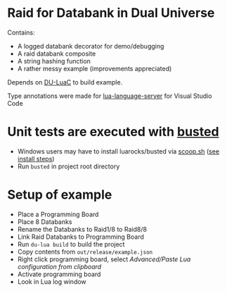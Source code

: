 # Raid for Databank in Dual Universe

Contains:

- A logged databank decorator for demo/debugging
- A raid databank composite
- A string hashing function
- A rather messy example (improvements appreciated)

Depends on [DU-LuaC](https://github.com/wolfe-labs/DU-LuaC) to build example.

Type annotations were made for [lua-language-server](https://marketplace.visualstudio.com/items?itemName=sumneko.lua) for Visual Studio Code

# Unit tests are executed with [busted](https://lunarmodules.github.io/busted/)

- Windows users may have to install luarocks/busted via [scoop.sh](https://scoop.sh/) ([see install steps](https://github.com/lunarmodules/busted/issues/715#issuecomment-1506833858))
- Run `busted` in project root directory

# Setup of example 

- Place a Programming Board
- Place 8 Databanks
- Rename the Databanks to Raid1/8 to Raid8/8
- Link Raid Databanks to Programming Board
- Run `du-lua build` to build the project
- Copy contents from `out/release/example.json`
- Right click programming board, select *Advanced/Paste Lua configuration from clipboard*
- Activate programming board
- Look in Lua log window